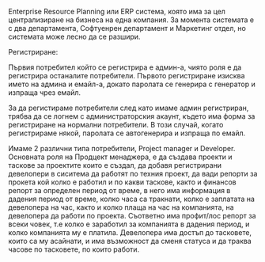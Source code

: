 Enterprise Resource Planning или ERP система, която има за цел централизиране на бизнеса на една компания. 
За момента системата е с два департамента, Софтуенрен департамент и Маркетинг отдел, но системата може лесно да се разшири. 

Регистриране:

Първия потребител който се регистрира е админ-а, чиято роля е да регистрира останалите потребители. Първото регистриране
изисква името на админа и емайл-а, докато паролата се генерира с генератор и изпраща чрез емайл. 

За да регистираме потребители след като имаме админ регистриран, трябва да се логнем с администраторския акаунт, където има форма за регистриране на нормални потребители. В този случай, когато регистрираме някой, паролата се автогенерира и изпраща по емайл.

Имаме 2 различни типа потребители,
Project manager и Developer. Основната роля на Продцект менаджера, е да създава проекти и таскове за проектите които е създал, да добавя регистрирани девелопери в сиситема да работят
по техния проект, да вади репорти за прокета кой колко е работил и по какви таскове, както и финансов репорт за определен период от време, в него има информация
в дадения период от време, колко часа са тракнати, колко е заплатата на девелопера на час, както и колко плаща на час на компанията, на девелопера да работи по проекта.
Съответно има профит/лос репорт за всеки човек, т.е колко е заработил за компанията в дадения период, и колко компанията му е платила.
Девелопера има достъп до тасковете, които са му асайнати, и има възможност да сменя статуса и да траква часове по тасковете, по които работи.
